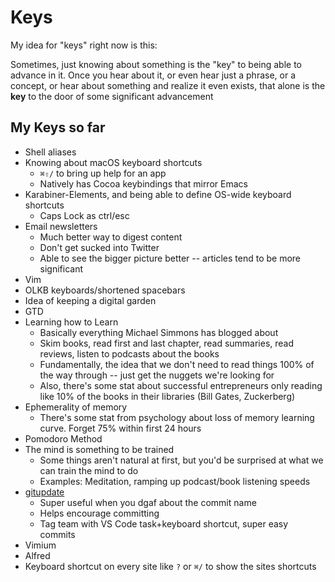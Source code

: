 # Keys

My idea for "keys" right now is this:

Sometimes, just knowing about something is the "key" to being able to advance in it. Once you hear about it, or even hear just a phrase, or a concept, or hear about something and realize it even exists, that alone is the **key** to the door of some significant advancement

## My Keys so far

- Shell aliases
- Knowing about macOS keyboard shortcuts
  - `⌘⇧/` to bring up help for an app
  - Natively has Cocoa keybindings that mirror Emacs
- Karabiner-Elements, and being able to define OS-wide keyboard shortcuts
  - Caps Lock as ctrl/esc
- Email newsletters
  - Much better way to digest content
  - Don't get sucked into Twitter
  - Able to see the bigger picture better -- articles tend to be more significant
- Vim
- OLKB keyboards/shortened spacebars
- Idea of keeping a digital garden
- GTD
- Learning how to Learn
  - Basically everything Michael Simmons has blogged about
  - Skim books, read first and last chapter, read summaries, read reviews, listen to podcasts about the books
  - Fundamentally, the idea that we don't need to read things 100% of the way through -- just get the nuggets we're looking for
  - Also, there's some stat about successful entrepreneurs only reading like 10% of the books in their libraries \(Bill Gates, Zuckerberg\)
- Ephemerality of memory
  - There's some stat from psychology about loss of memory learning curve. Forget 75% within first 24 hours
- Pomodoro Method
- The mind is something to be trained
  - Some things aren't natural at first, but you'd be surprised at what we can train the mind to do
  - Examples: Meditation, ramping up podcast/book listening speeds
- [gitupdate](https://github.com/nikitavoloboev/gitupdate)
  - Super useful when you dgaf about the commit name
  - Helps encourage committing
  - Tag team with VS Code task+keyboard shortcut, super easy commits
- Vimium
- Alfred
- Keyboard shortcut on every site like `?` or `⌘/` to show the sites shortcuts

